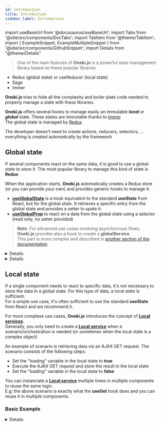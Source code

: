```yaml
---
id: introduction
title: Introduction
sidebar_label: Introduction
---
```

import useBaseUrl from '@docusaurus/useBaseUrl';
import Tabs from '@site/src/components/DocTabs';
import TabItem from '@theme/TabItem';
import { ExampleSnippet, ExampleMultipleSnippet } from '@site/src/components/GithubSnippet';
import Details from "@theme/Details"

> One of the main features of **Oneki.js** is a powerful state management library based on these popular libraries
- Redux (global state) or useReducer (local state)
- Saga
- Immer

**Oneki.js** tries to hide all the complexity and boiler plate code needed to properly manage a state with these libraries.

**Oneki.js** offers several hooks to manage easily an immutable ***local*** or  ***global*** state. These states are immutable thanks to [Immer](https://immerjs.github.io/immer/docs/introduction)<br/>
The global state is managed by [Redux](https://redux.js.org/introduction/getting-started).

The developer doesn't need to create actions, reducers, selectors, ... everything is created automatically by the framework

## Global state
If several components react on the same data, it is good to use a global state to store it. The most popular library to manage this kind of state is **Redux**

When the application starts, **Oneki.js** automatically creates a Redux store (or you can provide your own) and provides generic hooks to manage it:
- **[useGlobalState](./global-state#useglobalstate)** is a hook equivalent to the standard **useState** from React, but for the global state. It retrieves a specific entry from the global state and provides a setter to upate it.
- **[useGlobalProp](./global-state#useglobalprop)** to react on a data from the global state using a selector (read only, no setter provided)

> ***Note***: For advanced use cases involving asynchronous flows, **Oneki.js** provides also a hook to create a **globalService**.<br/>This part is more complex and described in [another section of the documentation](../service/global-service)


<Details summary={<summary>Simple example of useGlobalState</summary>}>
  <ExampleMultipleSnippet 
    values={[
      { label: 'Use Global State', path: 'state-management/UseGlobalStatePage.tsx' },
    ]}
    preview={{
      path: 'state-management/use-global-state'
    }}
  />
</Details>

<Details summary={<summary>Simple example of useGlobalProp</summary>}>
  <ExampleMultipleSnippet 
    values={[
      { label: 'Use Global State', path: 'state-management/UseGlobalPropPage.tsx' },
    ]}
    preview={{
      path: 'state-management/use-global-prop'
    }}
  />
</Details>


## Local state
If a single component needs to react to specific data, it's not necessary to store the data in a global state. For this type of data, a local state is sufficient.  
For a simple use case, it's often sufficient to use the standard **useState** from React and we recommend it.

For more complexe use cases, **Oneki.js** introduces the concept of **[Local services](./local-state#local-service)**.  
Generally, you only need to create a **[Local service](./local-state#local-service)** when a scenario/orchestration is needed (or sometimes when the local state is a complex object)

An example of scenario is retrieving data via an AJAX GET request. The scenario consists of the following steps:
- Set the "loading" variable in the local state to **true**
- Execute the AJAX GET request and store the result in the local state
- Set the "loading" variable in the local state to **false**

You can instanciate a **[Local service](./local-state#local-service)** multiple times in multiple components to reuse the same logic.<br/>
E.g: the above scenario is exactly what the **useGet** hook does and you can reuse it in multiple components.

### Basic Example



<Details summary={<summary>Simple example of useLocalService</summary>}>

This very basic example is for demonstration only as a simple **useState** would be normally enough.

:::info

You don't need to understand how to build services yet. This **[page](../service/introduction)** explains how to build services

:::

<ExampleMultipleSnippet 
    values={[
      { label: 'Use Global State', path: 'state-management/UseLocalServicePage.tsx' },
      { label: 'My Local Service', path: 'state-management/@service/MyLocalService.ts' },
    ]}
    preview={{
      path: 'state-management/use-local-service'
    }}
  />
</Details>


